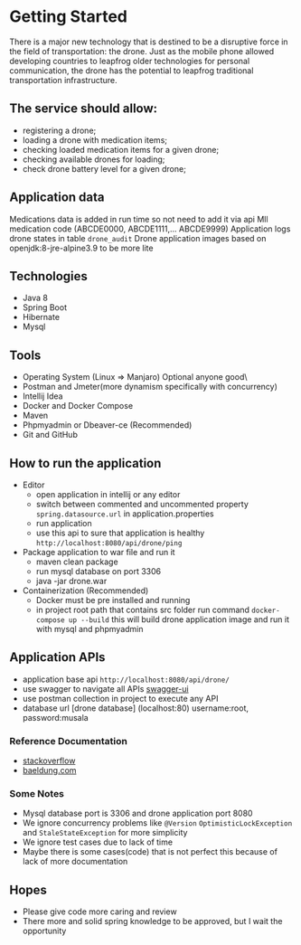 # Getting Started

There is a major new technology that is destined to be a disruptive force in the field of
transportation: the drone. Just as the mobile phone allowed developing countries to leapfrog
older technologies for personal communication, the drone has the potential to leapfrog traditional
transportation infrastructure.

## The service should allow:

* registering a drone;
* loading a drone with medication items;
* checking loaded medication items for a given drone;
* checking available drones for loading;
* check drone battery level for a given drone;

## Application data

Medications data is added in run time so not need to add it via api
Mll medication code (ABCDE0000, ABCDE1111,... ABCDE9999)
Application logs drone states in table ```drone_audit```
Drone application images based on openjdk:8-jre-alpine3.9 to be more lite 

## Technologies

* Java 8
* Spring Boot
* Hibernate
* Mysql

## Tools

* Operating System (Linux => Manjaro) Optional anyone good\
* Postman and Jmeter(more dynamism specifically with concurrency)
* Intellij Idea
* Docker and Docker Compose
* Maven
* Phpmyadmin or Dbeaver-ce (Recommended)
* Git and GitHub

## How to run the application

* Editor
    * open application in intellij or any editor
    * switch between commented and uncommented property ```spring.datasource.url``` in application.properties
    * run application
    * use this api to sure that application is healthy ```http://localhost:8080/api/drone/ping```
* Package application to war file and run it
    * maven clean package
    * run mysql database on port 3306
    * java -jar drone.war
* Containerization (Recommended)
    * Docker must be pre installed and running
    * in project root path that contains src folder run command ```docker-compose up --build``` this will build drone
      application image and run it with mysql and phpmyadmin

## Application APIs

* application base api ```http://localhost:8080/api/drone/```
* use swagger to navigate all APIs [swagger-ui](http://localhost:8080/swagger-ui/index.html#/)
* use postman collection in project to execute any API
* database url [drone database] (localhost:80) username:root, password:musala

### Reference Documentation

* [stackoverflow](https://stackoverflow.com)
* [baeldung.com](https://www.baeldung.com)

### Some Notes

* Mysql database port is 3306 and drone application port 8080
* We ignore concurrency problems like ```@Version``` ```OptimisticLockException``` and ```StaleStateException``` for
  more simplicity
* We ignore test cases due to lack of time
* Maybe there is some cases(code) that is not perfect this because of lack of more documentation

## Hopes

* Please give code more caring and review
* There more and solid spring knowledge to be approved, but I wait the opportunity